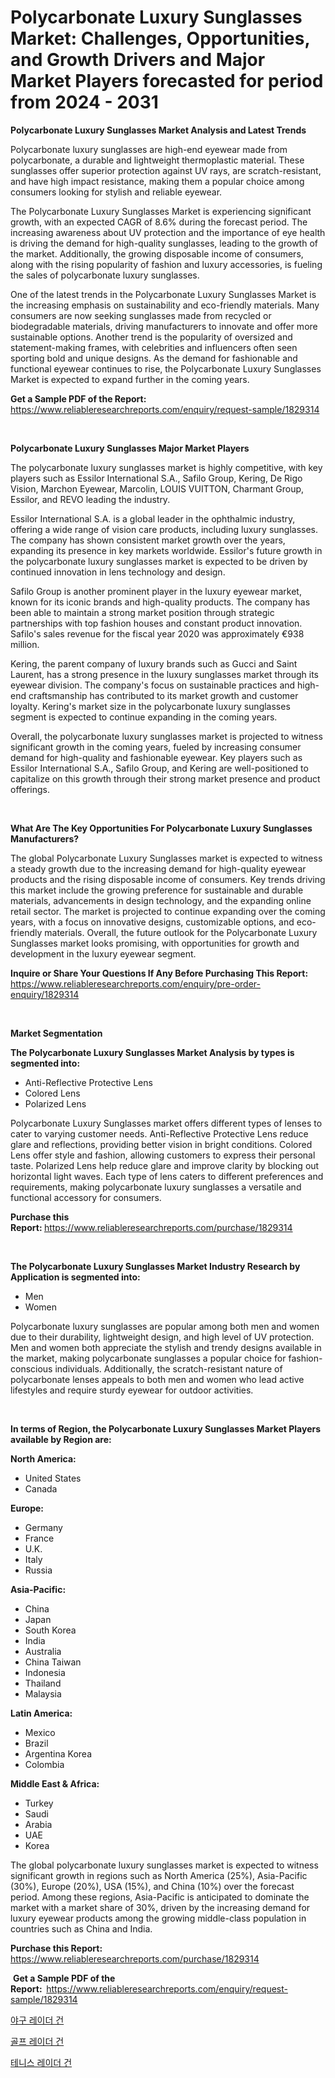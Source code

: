 <p><h1>Polycarbonate Luxury Sunglasses Market: Challenges, Opportunities, and Growth Drivers and Major Market Players forecasted for period from 2024 - 2031</h1></p><p><strong>Polycarbonate Luxury Sunglasses Market Analysis and Latest Trends</strong></p>
<p><p>Polycarbonate luxury sunglasses are high-end eyewear made from polycarbonate, a durable and lightweight thermoplastic material. These sunglasses offer superior protection against UV rays, are scratch-resistant, and have high impact resistance, making them a popular choice among consumers looking for stylish and reliable eyewear.</p><p>The Polycarbonate Luxury Sunglasses Market is experiencing significant growth, with an expected CAGR of 8.6% during the forecast period. The increasing awareness about UV protection and the importance of eye health is driving the demand for high-quality sunglasses, leading to the growth of the market. Additionally, the growing disposable income of consumers, along with the rising popularity of fashion and luxury accessories, is fueling the sales of polycarbonate luxury sunglasses.</p><p>One of the latest trends in the Polycarbonate Luxury Sunglasses Market is the increasing emphasis on sustainability and eco-friendly materials. Many consumers are now seeking sunglasses made from recycled or biodegradable materials, driving manufacturers to innovate and offer more sustainable options. Another trend is the popularity of oversized and statement-making frames, with celebrities and influencers often seen sporting bold and unique designs. As the demand for fashionable and functional eyewear continues to rise, the Polycarbonate Luxury Sunglasses Market is expected to expand further in the coming years.</p></p>
<p><strong>Get a Sample PDF of the Report:&nbsp;</strong> <a href="https://www.reliableresearchreports.com/enquiry/request-sample/1829314">https://www.reliableresearchreports.com/enquiry/request-sample/1829314</a></p>
<p>&nbsp;</p>
<p><strong>Polycarbonate Luxury Sunglasses Major Market Players</strong></p>
<p><p>The polycarbonate luxury sunglasses market is highly competitive, with key players such as Essilor International S.A., Safilo Group, Kering, De Rigo Vision, Marchon Eyewear, Marcolin, LOUIS VUITTON, Charmant Group, Essilor, and REVO leading the industry. </p><p>Essilor International S.A. is a global leader in the ophthalmic industry, offering a wide range of vision care products, including luxury sunglasses. The company has shown consistent market growth over the years, expanding its presence in key markets worldwide. Essilor's future growth in the polycarbonate luxury sunglasses market is expected to be driven by continued innovation in lens technology and design.</p><p>Safilo Group is another prominent player in the luxury eyewear market, known for its iconic brands and high-quality products. The company has been able to maintain a strong market position through strategic partnerships with top fashion houses and constant product innovation. Safilo's sales revenue for the fiscal year 2020 was approximately €938 million.</p><p>Kering, the parent company of luxury brands such as Gucci and Saint Laurent, has a strong presence in the luxury sunglasses market through its eyewear division. The company's focus on sustainable practices and high-end craftsmanship has contributed to its market growth and customer loyalty. Kering's market size in the polycarbonate luxury sunglasses segment is expected to continue expanding in the coming years.</p><p>Overall, the polycarbonate luxury sunglasses market is projected to witness significant growth in the coming years, fueled by increasing consumer demand for high-quality and fashionable eyewear. Key players such as Essilor International S.A., Safilo Group, and Kering are well-positioned to capitalize on this growth through their strong market presence and product offerings.</p></p>
<p>&nbsp;</p>
<p><strong>What Are The Key Opportunities For Polycarbonate Luxury Sunglasses Manufacturers?</strong></p>
<p><p>The global Polycarbonate Luxury Sunglasses market is expected to witness a steady growth due to the increasing demand for high-quality eyewear products and the rising disposable income of consumers. Key trends driving this market include the growing preference for sustainable and durable materials, advancements in design technology, and the expanding online retail sector. The market is projected to continue expanding over the coming years, with a focus on innovative designs, customizable options, and eco-friendly materials. Overall, the future outlook for the Polycarbonate Luxury Sunglasses market looks promising, with opportunities for growth and development in the luxury eyewear segment.</p></p>
<p><strong>Inquire or Share Your Questions If Any Before Purchasing This Report:</strong> <a href="https://www.reliableresearchreports.com/enquiry/pre-order-enquiry/1829314">https://www.reliableresearchreports.com/enquiry/pre-order-enquiry/1829314</a></p>
<p>&nbsp;</p>
<p><strong>Market Segmentation</strong></p>
<p><strong>The Polycarbonate Luxury Sunglasses Market Analysis by types is segmented into:</strong></p>
<p><ul><li>Anti-Reflective Protective Lens</li><li>Colored Lens</li><li>Polarized Lens</li></ul></p>
<p><p>Polycarbonate Luxury Sunglasses market offers different types of lenses to cater to varying customer needs. Anti-Reflective Protective Lens reduce glare and reflections, providing better vision in bright conditions. Colored Lens offer style and fashion, allowing customers to express their personal taste. Polarized Lens help reduce glare and improve clarity by blocking out horizontal light waves. Each type of lens caters to different preferences and requirements, making polycarbonate luxury sunglasses a versatile and functional accessory for consumers.</p></p>
<p><strong>Purchase this Report:&nbsp;</strong><a href="https://www.reliableresearchreports.com/purchase/1829314">https://www.reliableresearchreports.com/purchase/1829314</a></p>
<p>&nbsp;</p>
<p><strong>The Polycarbonate Luxury Sunglasses Market Industry Research by Application is segmented into:</strong></p>
<p><ul><li>Men</li><li>Women</li></ul></p>
<p><p>Polycarbonate luxury sunglasses are popular among both men and women due to their durability, lightweight design, and high level of UV protection. Men and women both appreciate the stylish and trendy designs available in the market, making polycarbonate sunglasses a popular choice for fashion-conscious individuals. Additionally, the scratch-resistant nature of polycarbonate lenses appeals to both men and women who lead active lifestyles and require sturdy eyewear for outdoor activities.</p></p>
<p>&nbsp;</p>
<p><strong>In terms of Region, the Polycarbonate Luxury Sunglasses Market Players available by Region are:</strong></p>
<p>
    <p> <strong> North America: </strong>
        <ul>
            <li>United States</li>
            <li>Canada</li>
        </ul>
        </p> 
    <p> <strong> Europe: </strong>
        <ul>
            <li>Germany</li>
            <li>France</li>
            <li>U.K.</li>
            <li>Italy</li>
            <li>Russia</li>
        </ul>
        </p> 
    <p> <strong> Asia-Pacific: </strong>
        <ul>
            <li>China</li>
            <li>Japan</li>
            <li>South Korea</li>
            <li>India</li>
            <li>Australia</li>
            <li>China Taiwan</li>
            <li>Indonesia</li>
            <li>Thailand</li>
            <li>Malaysia</li>
        </ul>
        </p> 
    <p> <strong> Latin America: </strong>
        <ul>
            <li>Mexico</li>
            <li>Brazil</li>
            <li>Argentina Korea</li>
            <li>Colombia</li>
        </ul>
        </p> 
    <p> <strong> Middle East & Africa: </strong>
        <ul>
            <li>Turkey</li>
            <li>Saudi</li>
            <li>Arabia</li>
            <li>UAE</li>
            <li>Korea</li>
        </ul>
    </p>
    </p>
<p><p>The global polycarbonate luxury sunglasses market is expected to witness significant growth in regions such as North America (25%), Asia-Pacific (30%), Europe (20%), USA (15%), and China (10%) over the forecast period. Among these regions, Asia-Pacific is anticipated to dominate the market with a market share of 30%, driven by the increasing demand for luxury eyewear products among the growing middle-class population in countries such as China and India.</p></p>
<p><strong>Purchase this Report: </strong><a href="https://www.reliableresearchreports.com/purchase/1829314">https://www.reliableresearchreports.com/purchase/1829314</a></p>
<p>&nbsp;<strong>Get a Sample PDF of the Report:&nbsp;&nbsp;</strong><a href="https://www.reliableresearchreports.com/enquiry/request-sample/1829314">https://www.reliableresearchreports.com/enquiry/request-sample/1829314</a></p>
<p><strong></strong></p>
<p><p><a href="https://github.com/oajzkywllm460/Market-Research-Report-List-1/blob/main/57427206659.md">야구 레이더 건</a></p><p><a href="https://github.com/Penelolack456456/Market-Research-Report-List-1/blob/main/41669916661.md">골프 레이더 건</a></p><p><a href="https://github.com/vsr06p4p49/Market-Research-Report-List-1/blob/main/98148876660.md">테니스 레이더 건</a></p></p>